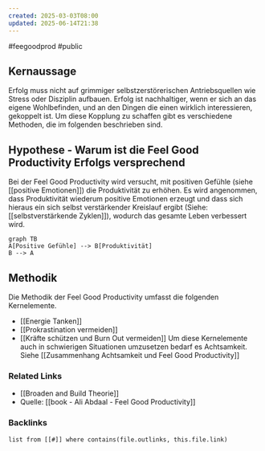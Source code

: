 ```yaml
---
created: 2025-03-03T08:00
updated: 2025-06-14T21:38
---
```

#feegoodprod #public
## Kernaussage
Erfolg muss nicht auf grimmiger selbstzerstörerischen Antriebsquellen wie Stress oder Disziplin aufbauen. Erfolg ist nachhaltiger, wenn er sich an das eigene Wohlbefinden, und an den Dingen die einen wirklich interessieren, gekoppelt ist. Um diese Kopplung zu schaffen gibt es verschiedene Methoden, die im folgenden beschrieben sind. 

## Hypothese - Warum ist die Feel Good Productivity Erfolgs versprechend
Bei der Feel Good Productivity wird versucht, mit positiven Gefühle (siehe [[positive Emotionen]]) die Produktivität zu erhöhen. Es wird angenommen, dass Produktivität wiederum positive Emotionen erzeugt und dass sich hieraus ein sich selbst verstärkender Kreislauf ergibt (Siehe: [[selbstverstärkende Zyklen]]), wodurch das gesamte Leben verbessert wird. 


```mermaid
graph TB
A[Positive Gefühle] --> B[Produktivität]
B --> A
```

## Methodik
Die Methodik der Feel Good Productivity umfasst die folgenden Kernelemente.
 - [[Energie Tanken]]
 - [[Prokrastination vermeiden]] 
 - [[Kräfte schützen und Burn Out vermeiden]]
Um diese Kernelemente auch in schwierigen Situationen umzusetzen bedarf es Achtsamkeit. Siehe [[Zusammenhang Achtsamkeit und Feel Good Productivity]]

### Related Links
- [[Broaden and Build Theorie]]
- Quelle: [[book - Ali Abdaal - Feel Good Productivity]] 

### Backlinks
```dataview 
list from [[#]] where contains(file.outlinks, this.file.link)
```

